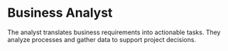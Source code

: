 # Business Analyst

The analyst translates business requirements into actionable tasks. They analyze processes and gather data to support project decisions.

